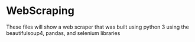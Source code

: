 # WebScraping
These files will show a web scraper that was built using python 3 using the beautifulsoup4, pandas, and selenium libraries
